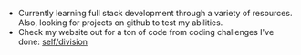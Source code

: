 - Currently learning full stack development through a variety of resources. Also, looking for projects on github to test my abilities.
- Check my website out for a ton of code from coding challenges I've done: [self/division](https://selfdi.vision)
